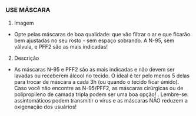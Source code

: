 #

### USE MÁSCARA

1. Imagem
 - Opte pelas máscaras de boa qualidade: que vão filtrar o ar e que ficarão bem ajustadas no seu rosto - sem espaço sobrando. A N-95, sem válvula, e PFF2 são as mais indicadas! 
2. Descrição
 - As máscaras N-95 e PFF2 são as mais indicadas e não devem ser lavadas ou receberem álcool no tecido. O ideal é ter pelo menos 5 delas para trocar de máscara a cada 3h (ou quando o tecido ficar úmido). Caso você não encontre as N-95/PFF2, as máscaras cirúrgicas ou de polipropileno de camada tripla podem ser uma boa opção!
  .
  Lembre-se: assintomáticos podem transmitir o vírus e as máscaras NÃO reduzem a oxigenação dos usuários!

